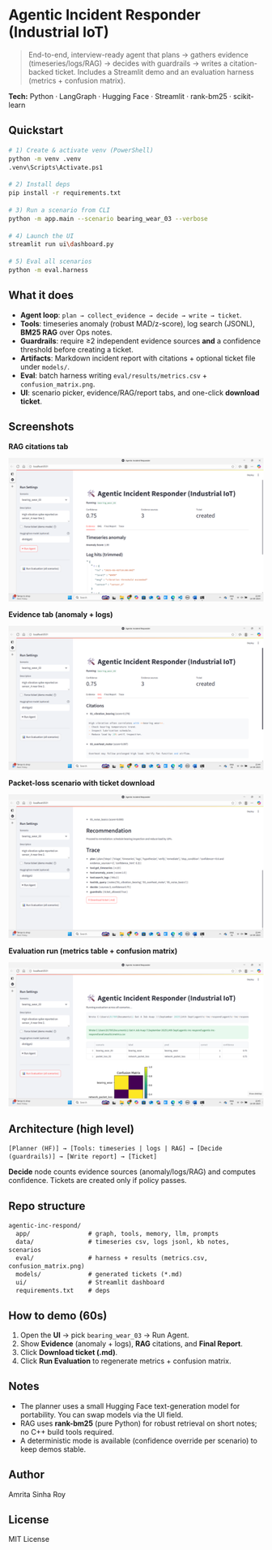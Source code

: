 # Agentic Incident Responder (Industrial IoT)

> End-to-end, interview-ready agent that plans → gathers evidence (timeseries/logs/RAG) → decides with guardrails → writes a citation-backed ticket. Includes a Streamlit demo and an evaluation harness (metrics + confusion matrix).

**Tech:** Python · LangGraph · Hugging Face · Streamlit · rank-bm25 · scikit-learn

## Quickstart

```bash
# 1) Create & activate venv (PowerShell)
python -m venv .venv
.venv\Scripts\Activate.ps1

# 2) Install deps
pip install -r requirements.txt

# 3) Run a scenario from CLI
python -m app.main --scenario bearing_wear_03 --verbose

# 4) Launch the UI
streamlit run ui\dashboard.py

# 5) Eval all scenarios
python -m eval.harness
```

## What it does

- **Agent loop**: `plan → collect_evidence → decide → write → ticket`.
- **Tools**: timeseries anomaly (robust MAD/z-score), log search (JSONL), **BM25 RAG** over Ops notes.
- **Guardrails**: require ≥2 independent evidence sources **and** a confidence threshold before creating a ticket.
- **Artifacts**: Markdown incident report with citations + optional ticket file under `models/`.
- **Eval**: batch harness writing `eval/results/metrics.csv` + `confusion_matrix.png`.
- **UI**: scenario picker, evidence/RAG/report tabs, and one-click **download ticket**.

## Screenshots

**RAG citations tab**

![](<assets/04_Screenshot_(1464).png>)

**Evidence tab (anomaly + logs)**

![](<assets/05_Screenshot_(1465).png>)

**Packet-loss scenario with ticket download**

![](<assets/07_Screenshot_(1467).png>)

**Evaluation run (metrics table + confusion matrix)**

![](<assets/09_Screenshot_(1469).png>)

## Architecture (high level)

```text
[Planner (HF)] → [Tools: timeseries | logs | RAG] → [Decide (guardrails)] → [Write report] → [Ticket]
```

**Decide** node counts evidence sources (anomaly/logs/RAG) and computes confidence. Tickets are created only if policy passes.

## Repo structure

```text
agentic-inc-respond/
  app/                # graph, tools, memory, llm, prompts
  data/               # timeseries csv, logs jsonl, kb notes, scenarios
  eval/               # harness + results (metrics.csv, confusion_matrix.png)
  models/             # generated tickets (*.md)
  ui/                 # Streamlit dashboard
  requirements.txt    # deps
```

## How to demo (60s)

1. Open the **UI** → pick `bearing_wear_03` → Run Agent.
2. Show **Evidence** (anomaly + logs), **RAG** citations, and **Final Report**.
3. Click **Download ticket (.md)**.
4. Click **Run Evaluation** to regenerate metrics + confusion matrix.

## Notes

- The planner uses a small Hugging Face text-generation model for portability. You can swap models via the UI field.
- RAG uses **rank-bm25** (pure Python) for robust retrieval on short notes; no C++ build tools required.
- A deterministic mode is available (confidence override per scenario) to keep demos stable.

## Author

Amrita Sinha Roy

## License

MIT License

